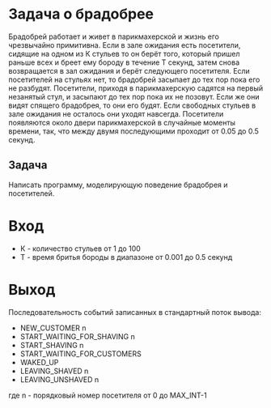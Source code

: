 # Задача о брадобрее #

Брадобрей работает и живет в парикмахерской и жизнь его чрезвычайно примитивна. Если в зале ожидания есть посетители, сидящие на одном из К стульев то он берёт того, который пришел раньше всех и бреет ему бороду в течение T секунд, затем снова возвращается в зал ожидания и берёт следующего посетителя. Если посетителей на стульях нет, то брадобрей засыпает до тех пор пока его не разбудят. Посетители, приходя в парикмахерскую садятся на первый незанятый стул, и засыпают до тех пор пока их не позовут. Если же они видят спящего брадобрея, то они его будят. Если свободных стульев в зале ожидания не осталось они уходят навсегда. Посетители появляются около двери парикмахерской в случайные моменты времени, так, что между двумя последующими проходит от 0.05 до 0.5 секунд.

## Задача ##

Написать программу, моделирующую поведение брадобрея и посетителей.

# Вход #

  * К  - количество стульев от 1 до 100
  * T  - время бритья бороды в диапазоне от 0.001 до 0.5 секунд

# Выход #

Последовательность событий записанных в стандартный поток вывода:
  * NEW\_CUSTOMER n
  * START\_WAITING\_FOR\_SHAVING n
  * START\_SHAVING n
  * START\_WAITING\_FOR\_CUSTOMERS
  * WAKED\_UP
  * LEAVING\_SHAVED n
  * LEAVING\_UNSHAVED n

где n -  порядковый номер посетителя от 0 до MAX\_INT-1